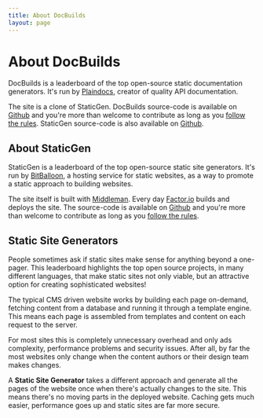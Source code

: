 ```yaml
---
title: About DocBuilds
layout: page
---
```


# About DocBuilds

DocBuilds is a leaderboard of the top open-source static documentation generators. It's run by [Plaindocs](https://www.plaindocs.com), creator of quality API documentation.

The site is a clone of StaticGen. DocBuilds source-code is available on [Github](https://github.com/plaindocs/docbuilds) and you're more than welcome to contribute as long as you [follow the rules](/rules.html). StaticGen source-code is also available on [Github](https://github.com/bitballoon/staticgen).

## About StaticGen

StaticGen is a leaderboard of the top open-source static site generators. It's run by [BitBalloon](https://www.bitballoon.com), a hosting service for static websites, as a way to promote a static approach to building websites.

The site itself is built with [Middleman](http://middlemanapp.com/). Every day [Factor.io](http://factor.io/) builds and deploys the site. The source-code is available on [Github](https://github.com/bitballoon/staticgen) and you're more than welcome to contribute as long as you [follow the rules](/rules.html).

## Static Site Generators

People sometimes ask if static sites make sense for anything beyond a one-pager. This leaderboard highlights the top open source projects, in many different languages, that make static sites not only viable, but an attractive option for creating sophisticated websites!

The typical CMS driven website works by building each page on-demand, fetching content from a database and running it through a template engine. This means each page is assembled from templates and content on each request to the server.

For most sites this is completely unnecessary overhead and only ads complexity, performance problems and security issues. After all, by far the most websites only change when the content authors or their design team makes changes.

A **Static Site Generator** takes a different approach and generate all the pages of the website once when there's actually changes to the site. This means there's no moving parts in the deployed website. Caching gets much easier, performance goes up and static sites are far more secure.
